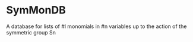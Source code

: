 # SymMonDB
A database for lists of #l monomials in #n variables up to the action of the symmetric group Sn
